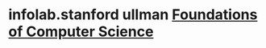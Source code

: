 # infolab.stanford ullman [Foundations of Computer Science](http://infolab.stanford.edu/~ullman/focs.html)



